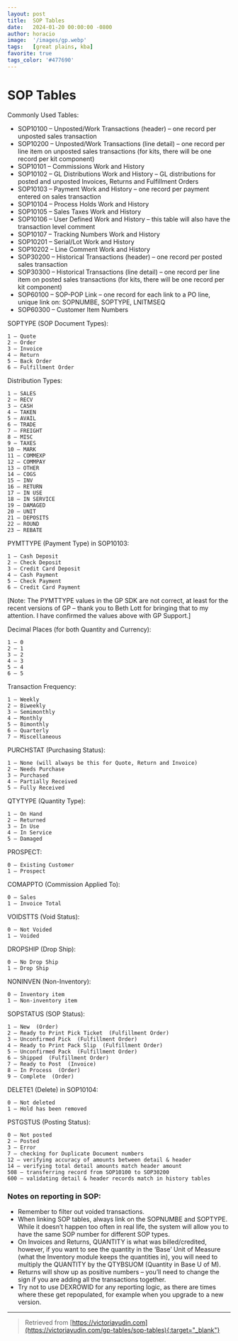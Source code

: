 ```yaml
---
layout: post
title:  SOP Tables 
date:   2024-01-20 00:00:00 -0800
author: horacio 
image:  '/images/gp.webp'
tags:   [great plains, kba]
favorite: true
tags_color: '#477690'
---
```


# SOP Tables

Commonly Used Tables:

- SOP10100 – Unposted/Work Transactions (header)  – one record per unposted sales transaction  
- SOP10200 – Unposted/Work Transactions (line detail)  – one record per line item on unposted sales transactions (for kits, there will be one record per kit component)  
- SOP10101 – Commissions Work and History  
- SOP10102 – GL Distributions Work and History  – GL distributions for posted and unposted Invoices, Returns and Fulfillment Orders  
- SOP10103 – Payment Work and History  – one record per payment entered on sales transaction  
- SOP10104 – Process Holds Work and History  
- SOP10105 – Sales Taxes Work and History  
- SOP10106 – User Defined Work and History  – this table will also have the transaction level comment  
- SOP10107 – Tracking Numbers Work and History  
- SOP10201 – Serial/Lot Work and History  
- SOP10202 – Line Comment Work and History  
- SOP30200 – Historical Transactions (header)  – one record per posted sales transaction  
- SOP30300 – Historical Transactions (line detail)  – one record per line item on posted sales transactions (for kits, there will be one record per kit component)  
- SOP60100 – SOP-POP Link  – one record for each link to a PO line, unique link on: SOPNUMBE, SOPTYPE, LNITMSEQ  
- SOP60300 – Customer Item Numbers  

SOPTYPE (SOP Document Types):
```
1 – Quote
2 – Order
3 – Invoice
4 – Return
5 – Back Order
6 – Fulfillment Order
```

Distribution Types:
```
1 – SALES
2 – RECV
3 – CASH
4 – TAKEN
5 – AVAIL
6 – TRADE
7 – FREIGHT
8 – MISC
9 – TAXES
10 – MARK
11 – COMMEXP
12 – COMMPAY
13 – OTHER
14 – COGS
15 – INV
16 – RETURN
17 – IN USE
18 – IN SERVICE
19 – DAMAGED
20 – UNIT
21 – DEPOSITS
22 – ROUND
23 – REBATE
```

PYMTTYPE (Payment Type) in SOP10103:
```
1 – Cash Deposit
2 – Check Deposit
3 – Credit Card Deposit
4 – Cash Payment
5 – Check Payment
6 – Credit Card Payment
```

[Note:  The PYMTTYPE values in the GP SDK are not correct, at least for the recent versions of GP – thank you to Beth Lott for bringing that to my attention.  I have confirmed the values above with GP Support.]

Decimal Places (for both Quantity and Currency):
```
1 – 0
2 – 1
3 – 2
4 – 3
5 – 4
6 – 5
```

Transaction Frequency:
```
1 – Weekly
2 – Biweekly
3 – Semimonthly
4 – Monthly
5 – Bimonthly
6 – Quarterly
7 – Miscellaneous
```

PURCHSTAT (Purchasing Status):
```
1 – None (will always be this for Quote, Return and Invoice)
2 – Needs Purchase
3 – Purchased
4 – Partially Received
5 – Fully Received
```

QTYTYPE (Quantity Type):
```
1 – On Hand
2 – Returned
3 – In Use
4 – In Service
5 – Damaged
```

PROSPECT:
```
0 – Existing Customer
1 – Prospect
```

COMAPPTO (Commission Applied To):
```
0 – Sales
1 – Invoice Total
```

VOIDSTTS (Void Status):
```
0 – Not Voided
1 – Voided
```

DROPSHIP (Drop Ship):
```
0 – No Drop Ship
1 – Drop Ship
```

NONINVEN (Non-Inventory):
```
0 – Inventory item
1 – Non-inventory item
```

SOPSTATUS (SOP Status):
```
1 – New  (Order)
2 – Ready to Print Pick Ticket  (Fulfillment Order)
3 – Unconfirmed Pick  (Fulfillment Order)
4 – Ready to Print Pack Slip  (Fulfillment Order)
5 – Unconfirmed Pack  (Fulfillment Order)
6 – Shipped  (Fulfillment Order)
7 – Ready to Post  (Invoice)
8 – In Process  (Order)
9 – Complete  (Order)
```

DELETE1 (Delete)  in SOP10104:
```
0 – Not deleted
1 – Hold has been removed
```

PSTGSTUS (Posting Status):
```
0 – Not posted
2 – Posted
3 – Error
7 – checking for Duplicate Document numbers
12 – verifying accuracy of amounts between detail & header
14 – verifying total detail amounts match header amount
508 – transferring record from SOP10100 to SOP30200
600 – validating detail & header records match in history tables
```

### Notes on reporting in SOP:  
- Remember to filter out voided transactions.
- When linking SOP tables, always link on the SOPNUMBE and SOPTYPE.  While it doesn’t happen too often in real life, the system will allow you to have the same SOP number for different SOP types.
- On Invoices and Returns, QUANTITY is what was billed/credited, however, if you want to see the quantity in the ‘Base’ Unit of Measure (what the Inventory module keeps the quantities in), you will need to multiply the QUANTITY by the QTYBSUOM (Quantity in Base U of M).
- Returns will show up as positive numbers – you’ll need to change the sign if you are adding all the transactions together.
- Try not to use DEXROWID for any reporting logic, as there are times where these get repopulated, for example when you upgrade to a new version.

---

> Retrieved from [https://victoriayudin.com](https://victoriayudin.com/gp-tables/sop-tables){:target="_blank"}

